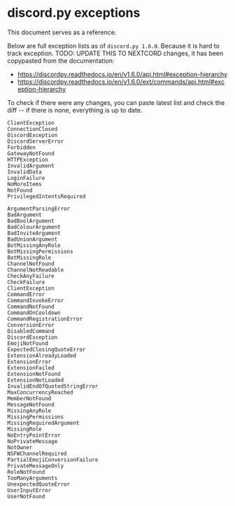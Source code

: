 # discord.py exceptions

This document serves as a reference.

Below are full exception lists as of `discord.py 1.6.0`. Because it is hard to track exception. TODO: UPDATE THIS TO NEXTCORD
changes, it has been copypasted from the documentation:

- https://discordpy.readthedocs.io/en/v1.6.0/api.html#exception-hierarchy
- https://discordpy.readthedocs.io/en/v1.6.0/ext/commands/api.html#exception-hierarchy

To check if there were any changes, you can paste latest list and check the diff -- if there is
none, everything is up to date.

```
ClientException
ConnectionClosed
DiscordException
DiscordServerError
Forbidden
GatewayNotFound
HTTPException
InvalidArgument
InvalidData
LoginFailure
NoMoreItems
NotFound
PrivilegedIntentsRequired
```

```
ArgumentParsingError
BadArgument
BadBoolArgument
BadColourArgument
BadInviteArgument
BadUnionArgument
BotMissingAnyRole
BotMissingPermissions
BotMissingRole
ChannelNotFound
ChannelNotReadable
CheckAnyFailure
CheckFailure
ClientException
CommandError
CommandInvokeError
CommandNotFound
CommandOnCooldown
CommandRegistrationError
ConversionError
DisabledCommand
DiscordException
EmojiNotFound
ExpectedClosingQuoteError
ExtensionAlreadyLoaded
ExtensionError
ExtensionFailed
ExtensionNotFound
ExtensionNotLoaded
InvalidEndOfQuotedStringError
MaxConcurrencyReached
MemberNotFound
MessageNotFound
MissingAnyRole
MissingPermissions
MissingRequiredArgument
MissingRole
NoEntryPointError
NoPrivateMessage
NotOwner
NSFWChannelRequired
PartialEmojiConversionFailure
PrivateMessageOnly
RoleNotFound
TooManyArguments
UnexpectedQuoteError
UserInputError
UserNotFound
```
